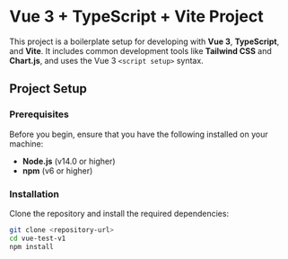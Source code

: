 # Vue 3 + TypeScript + Vite Project

This project is a boilerplate setup for developing with **Vue 3**, **TypeScript**, and **Vite**. It includes common development tools like **Tailwind CSS** and **Chart.js**, and uses the Vue 3 `<script setup>` syntax.

## Project Setup

### Prerequisites

Before you begin, ensure that you have the following installed on your machine:

- **Node.js** (v14.0 or higher)
- **npm** (v6 or higher)

### Installation

Clone the repository and install the required dependencies:

```bash
git clone <repository-url>
cd vue-test-v1
npm install
```
